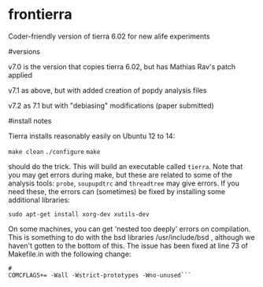 # frontierra
Coder-friendly version of tierra 6.02 for new alife experiments

#versions

v7.0 is the version that copies tierra 6.02, but has Mathias Rav's patch applied

v7.1 as above, but with added creation of popdy analysis files

v7.2 as 7.1 but with "debiasing" modifications (paper submitted)

#install notes

Tierra installs reasonably easily on Ubuntu 12 to 14:

`make clean`
`./configure`
`make`

should do the trick. This will build an executable called `tierra`. Note that you may get errors during make, but these are related to some of the analysis tools: `probe`, `soupupdtrc` and `threadtree` may give errors. If you need these, the errors can (sometimes) be fixed by installing some additional libraries:

`sudo apt-get install xorg-dev xutils-dev`

On some machines, you can get 'nested too deeply' errors on compilation. This is something to do with the bsd libraries /usr/include/bsd , although we haven't gotten to the bottom of this. The issue has been fixed at line 73 of Makefile.in with the following change: 

```#COMCFLAGS+=-I/usr/include/bsd -Wall -Wstrict-prototypes -Wno-unused
#
COMCFLAGS+= -Wall -Wstrict-prototypes -Wno-unused```


